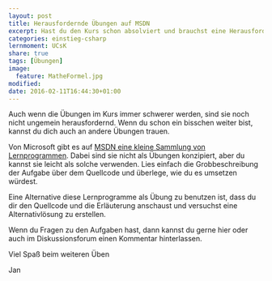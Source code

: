 ```yaml
---
layout: post
title: Herausfordernde Übungen auf MSDN
excerpt: Hast du den Kurs schon absolviert und brauchst eine Herausforderung? Wie wäre es hiermit?
categories: einstieg-csharp
lernmoment: UCsK
share: true
tags: [Übungen]
image:
  feature: MatheFormel.jpg
modified:
date: 2016-02-11T16:44:30+01:00
---
```


Auch wenn die Übungen im Kurs immer schwerer werden, sind sie noch nicht ungemein herausfordernd. Wenn du schon ein bisschen weiter bist, kannst du dich auch an andere Übungen trauen.

Von Microsoft gibt es auf <a href="https://msdn.microsoft.com/de-de/library/aa288436(v=vs.71).aspx" target="_blank">MSDN eine kleine Sammlung von Lernprogrammen</a>. Dabei sind sie nicht als Übungen konzipiert, aber du kannst sie leicht als solche verwenden. Lies einfach die Grobbeschreibung der Aufgabe über dem Quellcode und überlege, wie du es umsetzen würdest.

Eine Alternative diese Lernprogramme als Übung zu benutzen ist, dass du dir den Quellcode und die Erläuterung anschaust und versuchst eine Alternativlösung zu erstellen.

Wenn du Fragen zu den Aufgaben hast, dann kannst du gerne hier oder auch im Diskussionsforum einen Kommentar hinterlassen.

Viel Spaß beim weiteren Üben

Jan
